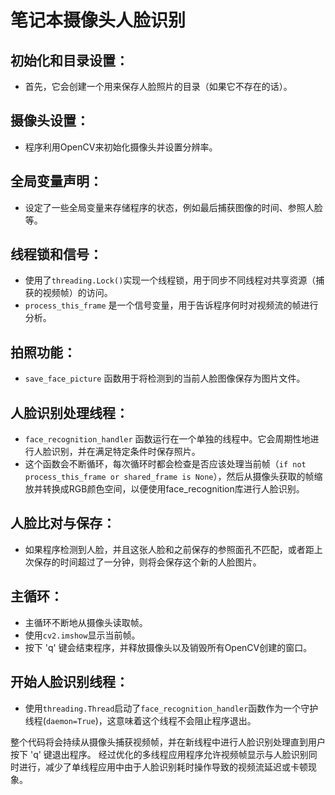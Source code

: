 # 笔记本摄像头人脸识别

## 初始化和目录设置：
- 首先，它会创建一个用来保存人脸照片的目录（如果它不存在的话）。

## 摄像头设置：
- 程序利用OpenCV来初始化摄像头并设置分辨率。

## 全局变量声明：
- 设定了一些全局变量来存储程序的状态，例如最后捕获图像的时间、参照人脸等。

## 线程锁和信号：
- 使用了`threading.Lock()`实现一个线程锁，用于同步不同线程对共享资源（捕获的视频帧）的访问。
- `process_this_frame` 是一个信号变量，用于告诉程序何时对视频流的帧进行分析。

## 拍照功能：
- `save_face_picture` 函数用于将检测到的当前人脸图像保存为图片文件。

## 人脸识别处理线程：
- `face_recognition_handler` 函数运行在一个单独的线程中。它会周期性地进行人脸识别，并在满足特定条件时保存照片。
- 这个函数会不断循环，每次循环时都会检查是否应该处理当前帧（`if not process_this_frame or shared_frame is None`），然后从摄像头获取的帧缩放并转换成RGB颜色空间，以便使用face_recognition库进行人脸识别。

## 人脸比对与保存：
- 如果程序检测到人脸，并且这张人脸和之前保存的参照面孔不匹配，或者距上次保存的时间超过了一分钟，则将会保存这个新的人脸图片。

## 主循环：
- 主循环不断地从摄像头读取帧。
- 使用`cv2.imshow`显示当前帧。
- 按下 'q' 键会结束程序，并释放摄像头以及销毁所有OpenCV创建的窗口。

## 开始人脸识别线程：
- 使用`threading.Thread`启动了`face_recognition_handler`函数作为一个守护线程(`daemon=True`)，这意味着这个线程不会阻止程序退出。

整个代码将会持续从摄像头捕获视频帧，并在新线程中进行人脸识别处理直到用户按下 'q' 键退出程序。
经过优化的多线程应用程序允许视频帧显示与人脸识别同时进行，减少了单线程应用中由于人脸识别耗时操作导致的视频流延迟或卡顿现象。
